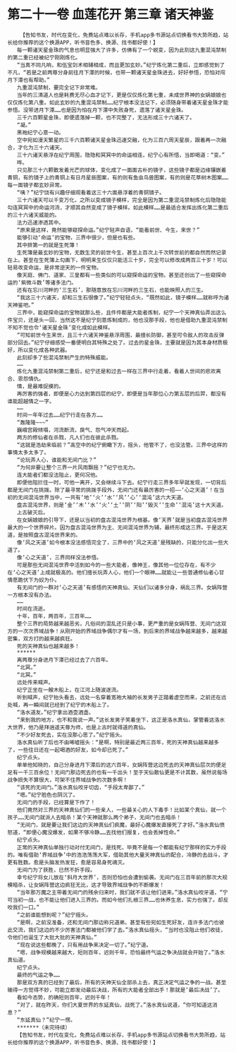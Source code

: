 # 第二十一卷 血莲花开 第三章 诸天神鉴
        【告知书友，时代在变化，免费站点难以长存，手机app多书源站点切换看书大势所趋，站长给你推荐的这个换源APP，听书音色多、换源、找书都好使！】
       每一颗诸天星金珠的气息也明显强大了许多，仿佛有了一个蜕变，因为此刻这九重混沌禁制的第二重已经被纪宁刚刚炼化。
       “当真不同凡响，和伍宝剑术相辅相成，而且更加玄妙。”纪宁炼化第二重后，立即感觉到了不凡，“若是之前两尊分身前往月下潭的时候，也带一颗诸天星金珠进去，好好参悟，恐怕对闯月下潭也有帮助。”
       九重混沌禁制，要完全记下非常难。
       当年的三清道人也是耗费无尽心血才记下，更是仅仅炼化第七重，未成世界神的女娲娘娘也仅仅炼化第八重。如此玄妙的九重混沌禁制……纪宁根本没法记下，必须随身带着诸天星金珠才能参悟。没带进月下潭……也是因为怕在月下潭中失败身死，遗落了诸天星金珠。
       三千六百颗星金珠，即便遗落掉一颗，也不完整了，无法形成三十六诸天了。
       “凝。”
       黑袍纪宁心意一动。
       空中宛如漫天繁星的三千六百颗诸天星金珠迅速交融，化为三百六周天星辰，跟着再一次融合，才化为三十六诸天。
       三十六诸天悬浮在纪宁周围，隐隐和冥冥中的命运相连，纪宁心有所悟，当即喝道：“变。”
       哗。
       只见那三十六颗散发着光芒的球体，变化成了一面面古朴的镜子，这些镜子都是边缘镶嵌着青铜，有的镜子上的青铜上有日月星辰图案，有的则有鱼虫鸟兽图案，有的则是花草树木图案……每一面镜子都玄妙异常。
       “咦？”纪宁饶有兴趣仔细观看着这三十六面悬浮着的青铜镜子。
       三十六诸天可以千变万化，之所以变成镜子模样，完全是因为第二重混沌禁制炼化后隐隐能勾连冥冥中的命运河流，才顺其自然变成了镜子模样。如此模样……是最适合发挥出炼化第二重后的三十六诸天威能的。
       法力迅速渗透其中。
       “原来是这样，竟然能够窥探命运。”纪宁轻声自语，“能看前世、今生，来世？”
       能够引动‘命运’的宝物，三界中很少，但是也有些。
       其中排第一的就是生死簿！
       生死簿是最玄妙的宝物，无数生灵的前世今生，甚至上百次上千次转世前的都自然而然记录在上。甚至在生死簿上勾画下，明明来生仅仅只能活三十岁，完全可以修改成两百三十岁！可以轻易改变命运，是非常逆天的一件宝物。
       像天庭、佛门、道家、三皇都有一些类似的可以窥探命运的宝物。甚至还创出了一些窥探命运的‘紫微斗数’等诸多法门。
       还有在忘川河畔的‘三生石’，那随意放在忘川河畔的三生石，也能映照人的三生。
       “我这三十六诸天，却和三生石很像了。”纪宁轻轻点头，“既然如此，镜子模样……就称呼为诸天神鉴吧。”
       三界中，能窥探命运的宝物就那么些，且件件都是大能者炼制，纪宁一个天神真仙弄出这么件宝贝，还是头一回，当然这不是纪宁刻意炼制成的，他也没那手段，他也是借助九重混沌禁制不知不觉也令‘诸天星金珠’变化成如此模样。
       “可知前世今生来世，且三十六诸天神鉴悬浮周围，最擅长防御，甚至可令敌人的攻击反弹部分回去。”纪宁仔细感受一番便明白其特殊之处了。过去的星金珠，主要就是因为其本身材质极好，所以变化成各种武器。
       此刻却多了些混沌禁制产生的特殊威能。
       ……
       炼化九重混沌禁制第二重后，纪宁还是和过去一样在三界中行走着，看着人世间的悲欢离合、恩怨情仇。
       情，是最难捉摸的。
       再厉害的强者，即便是心力达到第四层的纪宁，即便是当年那位心力第五层的后羿，都没有谁能超越情之一字。
       ……
       时间一年年过去……纪宁行走在各方……
       “轰隆隆~~~”
       巍峨宫殿倾塌，河流断流，戾气、怨气冲天而起。
       两方的修仙者在杀戮，凡人们也在彼此杀戮。
       “这就是浩劫来临前？”高空中的纪宁俯瞰下方，摇头，他管不了，也没法管。三界中这样的事情太多太多了。
       “论玩弄人心，谁能和无间门比？”
       “为何非要让整个三界一片风雨飘摇？”纪宁也无力。
       连大能者们都没法阻止，更何况他。
       即便他阻拦住一时，可他一离开，又会继续斗下去。纪宁行走三界多年早就发现，一切背后都是无间门在挑拨。除了最寻常的挑拨手段外，无间门还有最厉害的一招——‘心之天道’！在当初的无间混沌世界当中，一共有‘地’‘火’‘水’‘风’‘心’‘混沌’这六大天道。
       盘古混沌世界，则是‘金’‘木’‘水’‘火’‘土’‘阴’‘阳’‘毁灭’‘生命’‘混沌’这十大天道。
       上古破灭后。
       在女娲娘娘的引导下，还是以当初的盘古混沌世界为根基。像‘天界’就是当初盘古混沌世界最大的一个世界碎片。因为盘古混沌世界为主、无间混沌世界为辅，最终形成这三界。于是这天道，是按照盘古混沌世界来的。
       像‘风之天道’如今根本没法感悟完全了，三界中的‘风之天道’是残缺的，只能分化出一些大道了。
       像‘心之天道’，三界同样没法参悟。
       可是那些无间混沌世界中活到如今的一些大能者，像神王，像其他一位位存在，有不少在‘心之天道’上成就极高的。他们擅长玩弄人心，他们一个眼神……就能让一些普通修仙者心甘情愿跪伏下为奴为仆。
       有无间门的一群对‘心之天道’有感悟的天神真仙、天仙们以诸多分身，祸乱三界。女娲阵营一方根本没有办法。
       ……
       时间在流逝。
       十年，百年，两百年，三百年……
       整个三界的局势越来越恶劣，凡俗间的混乱还只是小事，更严重的是女娲阵营、无间门这双方的一次次界域战争！从刚开始的界域战争偶尔才有一场，到后来的界域战争越来越多，越来越密集，双方打的越来越疯狂。
       死的天神真仙也越来越多！
       ******
       离两尊分身进月下潭已经过去了六百年。
       “北冥。”
       “北冥。”
       远处传来喊声。
       纪宁正坐在一艘木船上，在江河上随波逐流。
       听到喊声，纪宁抬头看去，远处一名穿着宽袍大袖的长发男子正踏着虚空而来，之前还在远处喊，再一瞬间就已经到了纪宁的木船上了。
       “洛水道友。”纪宁拿出酒壶酒盏。
       “来到我的地方，也不和我说一声。”这长发男子笑着坐下，这正是洛水真仙，掌管着这洛水大世界，他乃是拜逍遥天尊为师，也是上古时就得道的真仙。
       “不少好友死去，实在没那心思了。”纪宁摇头。
       洛水真仙听了后也不由唏嘘摇头：“是啊，特别是最近两三百年，死的天神真仙越来越多了，一些往日还在一起喝酒的好友，如今却已死了。”
       纪宁点头。
       单单他知晓的，自己分身进月下潭后的这六百年，女娲阵营这边死去的天神真仙层次的便足足有一千三百余位！无间门那边死去的也有一千出头！至于天仙散仙更是不计其数，虽然说每场战争损失不算很大，可架不住界域战争的次数多啊！
       “该死的无间门。”洛水真仙咬牙切齿，“手段太卑鄙了。”
       “嗯。”纪宁脸色也阴沉了。
       无间门的手段，已经算是下作了！
       他们竟然对三界的天神真仙们的一些亲人，一些最关心的人下毒手！比如某个真仙，就一个孩子……无间门就派人去暗杀！某个天神就那么两个弟子，无间门也去暗杀！
       “无间门，就是要让我们这边的天神真仙们疯魔，最好心魔爆发直接死了才好。”洛水真仙愤怒道，“即便心魔没爆发，如果不够冷静……去找他们报复，也会丢掉性命。”
       纪宁点头。
       正常的天神真仙单独行动对付无间门，是找死，毕竟不是每一个都能有纪宁那样的实力手段的。唯有借助‘界域战争’中的浩浩荡荡大军，借助其他大量天神真仙的配合，冷静的去战斗，才更有胜数。愈是头脑发热发狂，愈是容易身死魂灭。
       无间门为了获胜，已然不折手段。
       幸亏纪宁将女儿放在‘斜月大世界’，否则恐怕也会遭到偷袭。无间门在三百年前的那次大规模暗杀，让女娲阵营这边疯狂无比，这才导致界域战争的不断爆发！
       “当年那万魔之主带着无间门的残余归来时，我们就不该让他们进来。”洛水真仙咬牙道，“宁可当初一战，也不能让他们进入三界的。而如今他们扎根三界……也休养生息，实力也强了。却反咬我们一口。”
       “之前谁能想到呢？”纪宁摇头。
       “是啊，之前没准备，还和无间门那边称兄道弟。甚至有些宛如生死好友，连许多法门也彼此交流，我们这边的不少厉害法门都被他们学了去。”洛水真仙摇头，“当时也没阻止他们收徒，令他们也诞生了大批大批的天神真仙。”
       “现在说这些都晚了，只有用战争来决定一切了。”纪宁道。
       “嗯，战争规模越来越大，短则百年，迟则千年，恐怕最终气运之争决战就会开始了。”洛水真仙道。
       纪宁点头。
       最终的气运之争……
       那是双方真的已经到了最后，所有的天神天仙全部杀上去，真正决定气运之争的一战。甚至输得一方觉得不妙，可能立即发动最后决战，所有的大能者全部出手！那就是‘最后决战’了。
       看如今态势，的确短则百年，迟则千年！
       “对了，就在昨天，你们大夏世界的东延真仙，战死了。”洛水真仙说道，“你可知道这消息？”
       “东延真仙？”纪宁一愣。
       *******（未完待续）
       【告知书友，时代在变化，免费站点难以长存，手机app多书源站点切换看书大势所趋，站长给你推荐的这个换源APP，听书音色多、换源、找书都好使！】